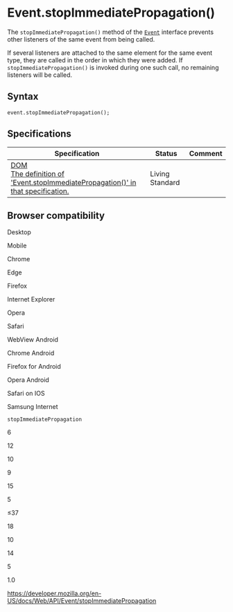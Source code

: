 Event.stopImmediatePropagation()
================================

The `stopImmediatePropagation()` method of the [`Event`](../event) interface prevents other listeners of the same event from being called.

If several listeners are attached to the same element for the same event type, they are called in the order in which they were added. If `stopImmediatePropagation()` is invoked during one such call, no remaining listeners will be called.

Syntax
------

    event.stopImmediatePropagation();

Specifications
--------------

<table><thead><tr class="header"><th>Specification</th><th>Status</th><th>Comment</th></tr></thead><tbody><tr class="odd"><td><a href="https://dom.spec.whatwg.org/#dom-event-stopimmediatepropagation">DOM<br />
<span class="small">The definition of 'Event.stopImmediatePropagation()' in that specification.</span></a></td><td><span class="spec-living">Living Standard</span></td><td></td></tr></tbody></table>

Browser compatibility
---------------------

Desktop

Mobile

Chrome

Edge

Firefox

Internet Explorer

Opera

Safari

WebView Android

Chrome Android

Firefox for Android

Opera Android

Safari on IOS

Samsung Internet

`stopImmediatePropagation`

6

12

10

9

15

5

≤37

18

10

14

5

1.0

<a href="https://developer.mozilla.org/en-US/docs/Web/API/Event/stopImmediatePropagation" class="_attribution-link">https://developer.mozilla.org/en-US/docs/Web/API/Event/stopImmediatePropagation</a>
